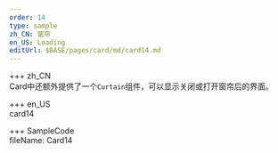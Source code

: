 ```yaml
---   
order: 14
type: sample  
zh_CN: 窗帘
en_US: Loading
editUrl: $BASE/pages/card/md/card14.md
---      
```


+++ zh_CN   
Card中还额外提供了一个<Code>Curtain</Code>组件，可以显示关闭或打开窗帘后的界面。
    
+++ en_US   
card14

+++ SampleCode  
fileName: Card14
